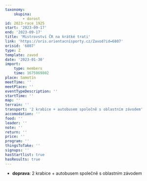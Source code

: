 ```yaml
---
taxonomy:
    skupina:
        - dorost
id: 2023-race_1925
start: '2023-09-17'
end: '2023-09-17'
title: 'Mistrovství ČR na krátké trati'
link: 'https://oris.orientacnisporty.cz/Zavod?id=6807'
orisid: '6807'
type: Z
template: zavod
date: '2023-01-30'
import:
    type: members
    time: 1675069802
place: Samotín
meetTime: ''
meetPlace: ''
eventTypeDescription: ''
startTime: ''
map: ''
terrain: ''
transport: '2 krabice + autobusem společně s oblastním závodem'
accomodation: ''
food: ''
leader: ''
note: ''
return: ''
price: ''
program: ''
thingsToTake: ''
signups: ''
hasStartlist: true
hasResults: true
---
```


* **doprava**: 2 krabice + autobusem společně s oblastním závodem
